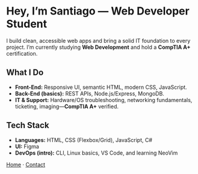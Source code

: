 <h1>Hey, I’m Santiago — Web Developer Student</h1>

<p>I build clean, accessible web apps and bring a solid IT foundation to every project.
I’m currently studying <strong>Web Development</strong> and hold a <strong>CompTIA A+</strong> certification.</p>

<h2>What I Do</h2>

<ul>
<li><strong>Front-End:</strong> Responsive UI, semantic HTML, modern CSS, JavaScript.</li>
<li><strong>Back-End (basics):</strong> REST APIs, Node.js/Express, MongoDB.</li>
<li><strong>IT &amp; Support:</strong> Hardware/OS troubleshooting, networking fundamentals, ticketing, imaging—<strong>CompTIA A+</strong> verified.</li>
</ul>

<h2>Tech Stack</h2>

<ul>
<li><strong>Languages:</strong> HTML, CSS (Flexbox/Grid), JavaScript, C#</li>
<li><strong>UI:</strong> Figma</li>
<li><strong>DevOps (intro):</strong> CLI, Linux basics, VS Code, and learning NeoVim</li>
</ul>

<p><a href="./index.markdown">Home</a> · <a href="./contact.markdown">Contact</a></p>
